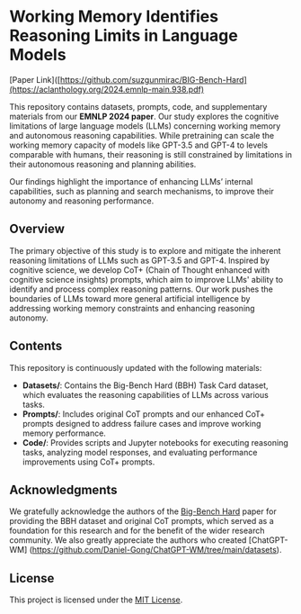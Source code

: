# Working Memory Identifies Reasoning Limits in Language Models

[Paper Link]([https://github.com/suzgunmirac/BIG-Bench-Hard](https://aclanthology.org/2024.emnlp-main.938.pdf)

This repository contains datasets, prompts, code, and supplementary materials from our **EMNLP 2024 paper**. Our study explores the cognitive limitations of large language models (LLMs) concerning working memory and autonomous reasoning capabilities. While pretraining can scale the working memory capacity of models like GPT-3.5 and GPT-4 to levels comparable with humans, their reasoning is still constrained by limitations in their autonomous reasoning and planning abilities.

Our findings highlight the importance of enhancing LLMs’ internal capabilities, such as planning and search mechanisms, to improve their autonomy and reasoning performance.

## Overview

The primary objective of this study is to explore and mitigate the inherent reasoning limitations of LLMs such as GPT-3.5 and GPT-4. Inspired by cognitive science, we develop CoT+ (Chain of Thought enhanced with cognitive science insights) prompts, which aim to improve LLMs' ability to identify and process complex reasoning patterns. Our work pushes the boundaries of LLMs toward more general artificial intelligence by addressing working memory constraints and enhancing reasoning autonomy.

## Contents

This repository is continuously updated with the following materials:

- **Datasets/**: Contains the Big-Bench Hard (BBH) Task Card dataset, which evaluates the reasoning capabilities of LLMs across various tasks.
- **Prompts/**: Includes original CoT prompts and our enhanced CoT+ prompts designed to address failure cases and improve working memory performance.
- **Code/**: Provides scripts and Jupyter notebooks for executing reasoning tasks, analyzing model responses, and evaluating performance improvements using CoT+ prompts.

## Acknowledgments

We gratefully acknowledge the authors of the [Big-Bench Hard](https://github.com/suzgunmirac/BIG-Bench-Hard) paper for providing the BBH dataset and original CoT prompts, which served as a foundation for this research and for the benefit of the wider research community. We also greatly appreciate the authors who created [ChatGPT-WM] (https://github.com/Daniel-Gong/ChatGPT-WM/tree/main/datasets).

## License

This project is licensed under the [MIT License](https://opensource.org/licenses/MIT).
